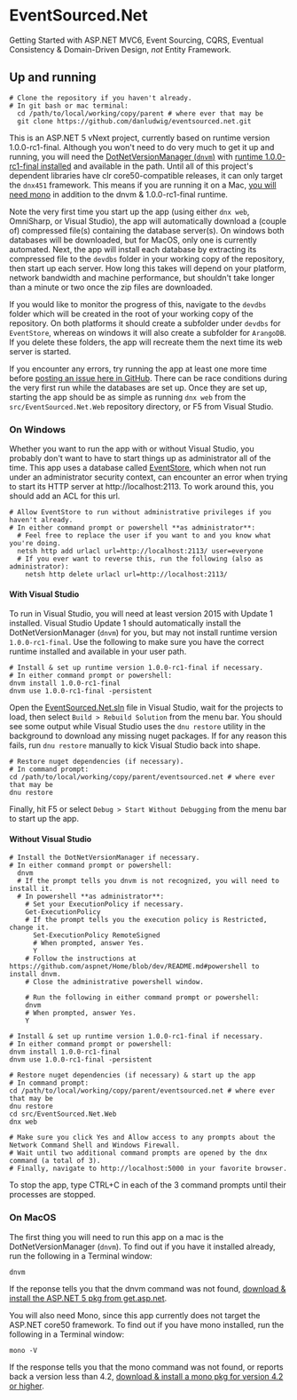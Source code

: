 # EventSourced.Net
Getting Started with ASP.NET MVC6, Event Sourcing, CQRS, Eventual Consistency & Domain-Driven Design, *not* Entity Framework.

## Up and running

```
# Clone the repository if you haven't already.
# In git bash or mac terminal:
  cd /path/to/local/working/copy/parent # where ever that may be
  git clone https://github.com/danludwig/eventsourced.net.git
```

This is an ASP.NET 5 vNext project, currently based on runtime version 1.0.0-rc1-final. Although you won't need to do very much to get it up and running, you will need the [DotNetVersionManager (`dnvm`)](https://github.com/aspnet/Home/blob/dev/README.md#what-you-need) with [runtime 1.0.0-rc1-final installed](https://github.com/aspnet/Home/wiki/Version-Manager#using-the-version-manager) and available in the path. Until all of this project's dependent libraries have clr core50-compatible releases, it can only target the `dnx451` framework. This means if you are running it on a Mac, [you will need mono](http://www.mono-project.com/download/) in addition to the dnvm & 1.0.0-rc1-final runtime.

Note the very first time you start up the app (using either `dnx web`, OmniSharp, or Visual Studio), the app will automatically download a (couple of) compressed file(s) containing the database server(s). On windows both databases will be downloaded, but for MacOS, only one is currently automated. Next, the app will install each database by extracting its compressed file to the `devdbs` folder in your working copy of the repository, then start up each server. How long this takes will depend on your platform, network bandwidth and machine performance, but shouldn't take longer than a minute or two once the zip files are downloaded.

If you would like to monitor the progress of this, navigate to the `devdbs` folder which will be created in the root of your working copy of the repository. On both platforms it should create a subfolder under `devdbs` for `EventStore`, whereas on windows it will also create a subfolder for `ArangoDB`. If you delete these folders, the app will recreate them the next time its web server is started.

If you encounter any errors, try running the app at least one more time before [posting an issue here in GitHub](https://github.com/danludwig/eventsourced.net/issues). There can be race conditions during the very first run while the databases are set up. Once they are set up, starting the app should be as simple as running `dnx web` from the `src/EventSourced.Net.Web` repository directory, or F5 from Visual Studio.

### On Windows

Whether you want to run the app with or without Visual Studio, you probably don't want to have to start things up as administrator all of the time. This app uses a database called [EventStore](https://geteventstore.com/), which when not run under an administrator security context, can encounter an error when trying to start its HTTP server at http://localhost:2113. To work around this, you should add an ACL for this url.

```
# Allow EventStore to run without administrative privileges if you haven't already.
# In either command prompt or powershell **as administrator**:
  # Feel free to replace the user if you want to and you know what you're doing.
  netsh http add urlacl url=http://localhost:2113/ user=everyone
  # If you ever want to reverse this, run the following (also as administrator):
    netsh http delete urlacl url=http://localhost:2113/
```

#### With Visual Studio

To run in Visual Studio, you will need at least version 2015 with Update 1 installed. Visual Studio Update 1 should automatically install the DotNetVersionManager (`dnvm`) for you, but may not install runtime version `1.0.0-rc1-final`. Use the following to make sure you have the correct runtime installed and available in your user path.

```
# Install & set up runtime version 1.0.0-rc1-final if necessary.
# In either command prompt or powershell:
dnvm install 1.0.0-rc1-final
dnvm use 1.0.0-rc1-final -persistent
```

Open the [EventSourced.Net.sln](https://github.com/danludwig/eventsourced.net/blob/master/EventSourced.Net.sln) file in Visual Studio, wait for the projects to load, then select `Build > Rebuild Solution` from the menu bar. You should see some output while Visual Studio uses the `dnu restore` utility in the background to download any missing nuget packages. If for any reason this fails, run `dnu restore` manually to kick Visual Studio back into shape.

```
# Restore nuget dependencies (if necessary).
# In command prompt:
cd /path/to/local/working/copy/parent/eventsourced.net # where ever that may be
dnu restore
```

Finally, hit F5 or select `Debug > Start Without Debugging` from the menu bar to start up the app.

#### Without Visual Studio

```
# Install the DotNetVersionManager if necessary.
# In either command prompt or powershell:
  dnvm
  # If the prompt tells you dnvm is not recognized, you will need to install it.
  # In powershell **as administrator**:
    # Set your ExecutionPolicy if necessary.
    Get-ExecutionPolicy
    # If the prompt tells you the execution policy is Restricted, change it.
      Set-ExecutionPolicy RemoteSigned
      # When prompted, answer Yes.
      Y
    # Follow the instructions at https://github.com/aspnet/Home/blob/dev/README.md#powershell to install dnvm.
    # Close the administrative powershell window.

    # Run the following in either command prompt or powershell:
    dnvm
    # When prompted, answer Yes.
    Y

# Install & set up runtime version 1.0.0-rc1-final if necessary.
# In either command prompt or powershell:
dnvm install 1.0.0-rc1-final
dnvm use 1.0.0-rc1-final -persistent

# Restore nuget dependencies (if necessary) & start up the app
# In command prompt:
cd /path/to/local/working/copy/parent/eventsourced.net # where ever that may be
dnu restore
cd src/EventSourced.Net.Web
dnx web

# Make sure you click Yes and Allow access to any prompts about the Network Command Shell and Windows Firewall.
# Wait until two additional command prompts are opened by the dnx command (a total of 3).
# Finally, navigate to http://localhost:5000 in your favorite browser.
```

To stop the app, type CTRL+C in each of the 3 command prompts until their processes are stopped.

### On MacOS

The first thing you will need to run this app on a mac is the DotNetVersionManager (`dnvm`). To find out if you have it installed already, run the following in a Terminal window:
```
dnvm
```
If the reponse tells you that the dnvm command was not found, [download & install the ASP.NET 5 pkg from get.asp.net](http://get.asp.net).

You will also need Mono, since this app currently does not target the ASP.NET core50 framework. To find out if you have mono installed, run the following in a Terminal window:
```
mono -V
```
If the response tells you that the mono command was not found, or reports back a version less than 4.2, [download & install a mono pkg for version 4.2 or higher](http://www.mono-project.com/download/).
